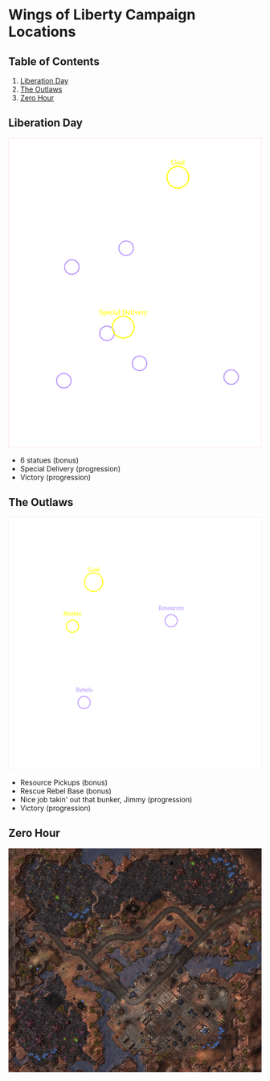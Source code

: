 # Wings of Liberty Campaign Locations
## Table of Contents
1. [Liberation Day](#Liberation-Day)
1. [The Outlaws](#The-Outlaws)
1. [Zero Hour](#Zero-Hour)

## Liberation Day
<img src="images/liberation_day.svg" style="background-image: url(images/raw/liberation_day.png?raw=true); background-size: 100% auto"/>

* 6 statues (bonus)
* Special Delivery (progression)
* Victory (progression)

## The Outlaws
<img src="images/the_outlaws.svg" style="background-image: url(images/raw/the_outlaws.png?raw=true); background-size: 100% auto"/>

* Resource Pickups (bonus)
* Rescue Rebel Base (bonus)
* Nice job takin' out that bunker, Jimmy (progression)
* Victory (progression)

## Zero Hour
![Map](./images/raw/zero_hour.png)
